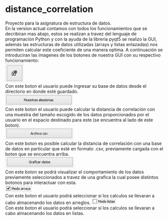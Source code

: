 # distance_correlation
Proyecto para la asignatura de estructura de datos.  
En la version actual contamos con todos los funcionamientos que se decribiran mas abajo, estos se realizan a travez del lenguaje de programación Python y con la ayuda de la libreria pyqt5 se realizo la GUI, además las estructuras de datos utilizadas (arrays y listas enlazadas) nos permiten calcular este coeficiente de una manera optima.
A continuación se introduciran las imagenes de los botones de nuestra GUI con su respectivo funcionamiento:  
![](otros_archivos/Insertar.png)    
Con este boton el usuario puede ingresar su base de datos desde el directorio en donde esté guardado.    
![](otros_archivos/Muestras_aleatorias.png)   
Con este boton el usuario puede calcular la distancia de correlación con una muestra del tamaño escogido de los datos proporcionados por el usuario en el espacio destinado para este (se encuentra al lado de este boton).    
![](otros_archivos/Archivo_csv.png)   
Con este boton es posible calcular la distancia de correlación con una base de datos en particular que esté en formato .csv, previamente cargada con el boton que se encuentra arriba.  
![](otros_archivos/Graficas_datos.png)   
Con este boton se podrá visualizar el comportamiento de los datos previamente seleccionados a travez de una grafica la cual posee distintos botonos para interactuar con esta.  
![](otros_archivos/Modo_arrays.png)     
Con este boton el usuario podrá seleccionar si los calculos se llevaran a cabo almacenando los datos en arreglos.
![](otros_archivos/Modo_listas.png)     
Con este boton el usuario podrá seleccionar si los calculos se llevaran a cabo almacenando los datos en listas.

